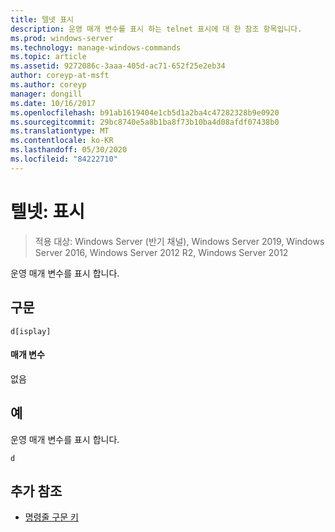 ```yaml
---
title: 텔넷 표시
description: 운영 매개 변수를 표시 하는 telnet 표시에 대 한 참조 항목입니다.
ms.prod: windows-server
ms.technology: manage-windows-commands
ms.topic: article
ms.assetid: 9272086c-3aaa-405d-ac71-652f25e2eb34
author: coreyp-at-msft
ms.author: coreyp
manager: dongill
ms.date: 10/16/2017
ms.openlocfilehash: b91ab1619404e1cb5d1a2ba4c47282328b9e0920
ms.sourcegitcommit: 29bc8740e5a8b1ba8f73b10ba4d08afdf07438b0
ms.translationtype: MT
ms.contentlocale: ko-KR
ms.lasthandoff: 05/30/2020
ms.locfileid: "84222710"
---
```

# <a name="telnet-display"></a>텔넷: 표시

> 적용 대상: Windows Server (반기 채널), Windows Server 2019, Windows Server 2016, Windows Server 2012 R2, Windows Server 2012

운영 매개 변수를 표시 합니다.

## <a name="syntax"></a>구문
```
d[isplay]
```
#### <a name="parameters"></a>매개 변수
없음
## <a name="examples"></a>예
운영 매개 변수를 표시 합니다.
```
d
```
## <a name="additional-references"></a>추가 참조
- [명령줄 구문 키](command-line-syntax-key.md)
